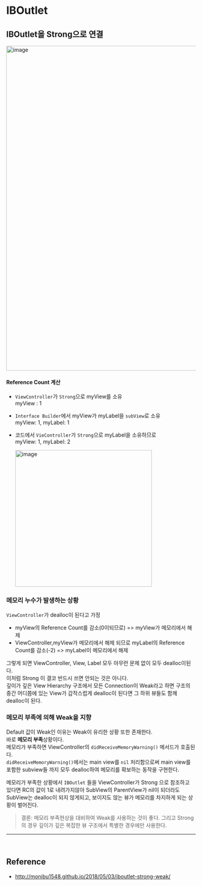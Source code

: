 # IBOutlet

## IBOutlet을 Strong으로 연결  

<img width="863" alt="image" src="https://user-images.githubusercontent.com/33486820/58239064-56aee100-7d83-11e9-976b-6c62a2aef43d.png">  

#### Reference Count 계산

- `ViewController`가 `Strong`으로 myView를 소유  
	myView : 1
- `Interface Builder`에서 myView가 myLabel을 `subView`로 소유  
	myView: 1, myLabel: 1
- 코드에서 `VieController`가 `Strong`으로 myLabel을 소유하므로  
	myView: 1, myLabel: 2  
    
    <img width="363" alt="image" src="https://user-images.githubusercontent.com/33486820/58254538-f1b8b280-7da5-11e9-8127-b11b1d095d5f.png">

    
    
    
### 메모리 누수가 발생하는 상황  

`ViewController`가 dealloc이 된다고 가정  

- myView의 Reference Count를 감소(0이되므로) => myView가 메모리에서 해제
-  ViewController,myView가 메모리에서 해제 되므로 myLabel의 Reference Count를 감소(-2) => myLabel이 메모리에서 해제  

그렇게 되면 ViewController, View, Label 모두 아무런 문제 없이 모두 dealloc이된다.  
이처럼 Strong 이 결코 반드시 쓰면 안되는 것은 아니다.  
깊이가 깊은 View Hierarchy 구조에서 모든 Connection이 Weak라고 하면 구조의 중간 어디쯤에 있는 View가 갑작스럽게 dealloc이 된다면 그 하위 뷰들도 함께 dealloc이 된다.  


### 메모리 부족에 의해 Weak을 지향  

Default 값이 Weak인 이유는 Weak이 유리한 상황 또한 존재한다.  
바로 **메모리 부족**상황이다.  
메모리가 부족하면 ViewController의 `didReceiveMemoryWarning()` 메서드가 호출된다.  
`didReceiveMemoryWarning()`에서는 main view를 `nil` 처리함으로써 main view를 포함한 subview들 까지 모두 dealloc하여 메모리를 확보하는 동작을 구현한다.  

메모리가 부족한 상황에서 `IBOutlet` 들을 ViewController가 Strong 으로 참조하고 있다면 RC의 값이 1로 내려가지않아 SubView의 ParentView가 nil이 되더라도 SubView는 dealloc이 되지 않게되고, 보이지도 않는 뷰가 메모리를 차지하게 되는 상황이 벌어진다.  

> 결론: 메모리 부족현상을 대비하여 Weak를 사용하는 것이 좋다. 그리고 Strong의 경우 깊이가 깊은 복잡한 뷰 구조에서 특별한 경우에만 사용한다.  



<hr>
<br>

## Reference  

- http://monibu1548.github.io/2018/05/03/iboutlet-strong-weak/








